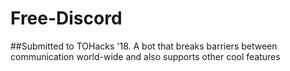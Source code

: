 # Free-Discord
##Submitted to TOHacks '18.
A bot that breaks barriers between communication world-wide and also supports other cool features
